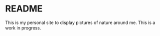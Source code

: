 # README

This is my personal site to display pictures of nature around me. This is a work in progress.